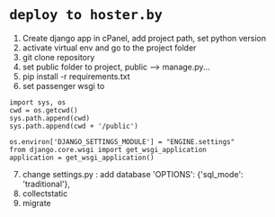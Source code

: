 `deploy to hoster.by`
=

1. Create django app in cPanel, add project path, set python version
2. activate virtual env and go to the project folder
3. git clone repository
4. set public folder to project, public --> manage.py...
5. pip install -r requirements.txt
6. set passenger wsgi to 
```
import sys, os
cwd = os.getcwd()
sys.path.append(cwd)
sys.path.append(cwd + '/public') 

os.environ['DJANGO_SETTINGS_MODULE'] = "ENGINE.settings"
from django.core.wsgi import get_wsgi_application
application = get_wsgi_application() 
```
7. change settings.py : add database 'OPTIONS': {'sql_mode': 'traditional'},
8. collectstatic
9. migrate
